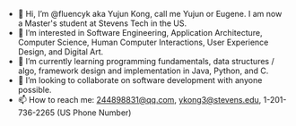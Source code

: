 - 👋 Hi, I’m @fluencyk aka Yujun Kong, call me Yujun or Eugene. I am now a Master's student at Stevens Tech in the US.
- 👀 I’m interested in Software Engineering, Application Architecture, Computer Science, Human Computer Interactions, User Experience Design, and Digital Art.
- 🌱 I’m currently learning programming fundamentals, data structures / algo, framework design and implementation in Java, Python, and C.
- 💞️ I’m looking to collaborate on software development with anyone possible.
- 📫 How to reach me: 244898831@qq.com, ykong3@stevens.edu, 1-201-736-2265 (US Phone Number)

<!---
fluencyk/fluencyk is a ✨ special ✨ repository because its `README.md` (this file) appears on your GitHub profile.
You can click the Preview link to take a look at your changes.
--->

